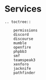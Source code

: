 # Services

```eval_rst
.. toctree::

    permissions
    discord
    discourse
    mumble
    openfire
    phpbb3
    smf
    teamspeak3
    xenforo
    jacknife
    pathfinder

```

